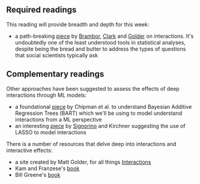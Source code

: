 ## Required readings

This reading will provide breadth and depth for this week:

* a path-breaking [piece](http://www.jstor.org.ezproxy.cul.columbia.edu/stable/25791835?pq-origsite=summon&seq=1#page_scan_tab_contents) by [Brambor](http://thomas.brambor.com/), [Clark](https://pols.tamu.edu/about-us/faculty-directory/william-r-clark-charles-puryear-professor-of-liberal-arts/) and [Golder](http://mattgolder.com/) on interactions. It's undoubtedly one of the least understood tools in statistical analyses, despite being the bread and butter to address the types of questions that social scientists typically ask

## Complementary readings

Other approaches have been suggested to assess the effects of deep interactions through ML models:
* a foundational [piece](https://projecteuclid.org/euclid.aoas/1273584455) by Chipman et al. to understand Bayesian Additive Regression Trees (BART) which we'll be using to model understand interactions from a ML perspective
* an interesting [piece](https://www.surveypractice.org/article/2716-using-lasso-to-model-interactions-and-nonlinearities-in-survey-data) by [Signorino](http://www.sas.rochester.edu/psc/signorino/) and Kirchner suggesting the use of LASSO to model interactions


There is a number of resources that delve deep into interactions and interactive effects:
* a site created by Matt Golder, for all things [Interactions](http://mattgolder.com/interactions)
* Kam and Franzese's [book](https://www.press.umich.edu/206871/modeling_and_interpreting_interactive_hypotheses_in_regression_analysis)
* Bill Greene's [book](https://www.amazon.com/Econometric-Analysis-7th-William-Greene/dp/0131395386)
